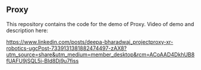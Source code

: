 ## Proxy

This repository contains the code for the demo of Proxy. Video of demo and description here:

https://www.linkedin.com/posts/deepa-bharadwaj_projectproxy-xr-robotics-ugcPost-7339131381882474497-zAX8?utm_source=share&utm_medium=member_desktop&rcm=ACoAAD4DkhUB8fUAFU9jSQL5i-BId8Dj9u7fiss
